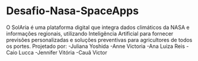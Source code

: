 # Desafio-Nasa-SpaceApps
O SolAria é uma plataforma digital que integra dados climáticos da NASA e informações regionais, utilizando Inteligência Artificial para fornecer previsões personalizadas e soluções preventivas para agricultores de todos os portes.
Projetado por:
-Juliana Yoshida
-Anne Victoria
-Ana Luiza Reis
-Caio Lucca
-Jennifer Vitória
-Cauã Victor
